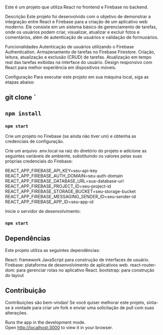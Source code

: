 
Este é um projeto que utiliza React no frontend e Firebase no backend.

Descrição
Este projeto foi desenvolvido com o objetivo de demonstrar a integração entre React e Firebase para a criação de um aplicativo web moderno. Ele consiste em um sistema básico de gerenciamento de tarefas, onde os usuários podem criar, visualizar, atualizar e excluir fotos e comentários, além de autenticação de usuários e validação de formuoários.

Funcionalidades
Autenticação de usuários utilizando o Firebase Authentication.
Armazenamento de tarefas no Firebase Firestore.
Criação, leitura, atualização e exclusão (CRUD) de tarefas.
Atualização em tempo real das tarefas exibidas na interface do usuário.
Design responsivo com React para melhor experiência em dispositivos móveis.

Configuração
Para executar este projeto em sua máquina local, siga as etapas abaixo:

## git clone `
## `npm install`
### `npm start`

Crie um projeto no Firebase (se ainda não tiver um) e obtenha as credenciais de configuração.

Crie um arquivo .env.local na raiz do diretório do projeto e adicione as seguintes variáveis de ambiente, substituindo os valores pelas suas próprias credenciais do Firebase:

REACT_APP_FIREBASE_API_KEY=seu-api-key
REACT_APP_FIREBASE_AUTH_DOMAIN=seu-auth-domain
REACT_APP_FIREBASE_DATABASE_URL=sua-database-url
REACT_APP_FIREBASE_PROJECT_ID=seu-project-id
REACT_APP_FIREBASE_STORAGE_BUCKET=seu-storage-bucket
REACT_APP_FIREBASE_MESSAGING_SENDER_ID=seu-sender-id
REACT_APP_FIREBASE_APP_ID=seu-app-id

Inicie o servidor de desenvolvimento:
### `npm start`

## Dependências
Este projeto utiliza as seguintes dependências:

React: framework JavaScript para construção de interfaces de usuário.
Firebase: plataforma de desenvolvimento de aplicativos web.
react-router-dom: para gerenciar rotas no aplicativo React.
bootstrap: para construção do layout

## Contribuição
Contribuições são bem-vindas! Se você quiser melhorar este projeto, sinta-se à vontade para criar um fork e enviar uma solicitação de pull com suas alterações.


Runs the app in the development mode.\
Open [http://localhost:3000](http://localhost:3000) to view it in your browser.



